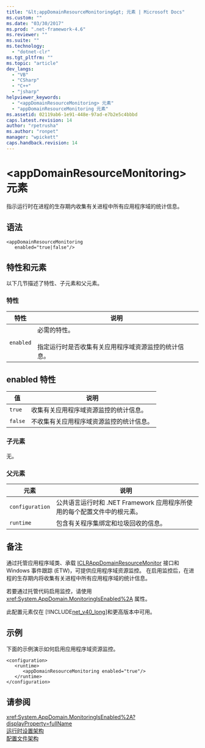 ```yaml
---
title: "&lt;appDomainResourceMonitoring&gt; 元素 | Microsoft Docs"
ms.custom: ""
ms.date: "03/30/2017"
ms.prod: ".net-framework-4.6"
ms.reviewer: ""
ms.suite: ""
ms.technology: 
  - "dotnet-clr"
ms.tgt_pltfrm: ""
ms.topic: "article"
dev_langs: 
  - "VB"
  - "CSharp"
  - "C++"
  - "jsharp"
helpviewer_keywords: 
  - "<appDomainResourceMonitoring> 元素"
  - "appDomainResourceMonitoring 元素"
ms.assetid: 02119ab6-1e91-448e-97ad-e7b2e5c4bbbd
caps.latest.revision: 14
author: "rpetrusha"
ms.author: "ronpet"
manager: "wpickett"
caps.handback.revision: 14
---
```

# &lt;appDomainResourceMonitoring&gt; 元素
指示运行时在进程的生存期内收集有关进程中所有应用程序域的统计信息。  
  
## 语法  
  
```  
<appDomainResourceMonitoring    
   enabled="true|false"/>  
```  
  
## 特性和元素  
 以下几节描述了特性、子元素和父元素。  
  
### 特性  
  
|特性|说明|  
|--------|--------|  
|`enabled`|必需的特性。<br /><br /> 指定运行时是否收集有关应用程序域资源监控的统计信息。|  
  
## enabled 特性  
  
|值|说明|  
|-------|--------|  
|`true`|收集有关应用程序域资源监控的统计信息。|  
|`false`|不收集有关应用程序域资源监控的统计信息。|  
  
### 子元素  
 无。  
  
### 父元素  
  
|元素|说明|  
|--------|--------|  
|`configuration`|公共语言运行时和 .NET Framework 应用程序所使用的每个配置文件中的根元素。|  
|`runtime`|包含有关程序集绑定和垃圾回收的信息。|  
  
## 备注  
 通过托管应用程序域类、承载 [ICLRAppDomainResourceMonitor](../../../../../ocs/framework/unmanaged-api/hosting/iclrappdomainresourcemonitor-interface.md) 接口和 Windows 事件跟踪 \(ETW\)，可提供应用程序域资源监控。  在启用监控后，在进程的生存期内将收集有关进程中所有应用程序域的统计信息。  
  
 若要通过托管代码启用监控，请使用 <xref:System.AppDomain.MonitoringIsEnabled%2A> 属性。  
  
 此配置元素仅在 [!INCLUDE[net_v40_long](../../../../../includes/net-v40-long-md.md)]和更高版本中可用。  
  
## 示例  
 下面的示例演示如何启用应用程序域资源监控。  
  
```  
<configuration>  
   <runtime>  
      <appDomainResourceMonitoring enabled="true"/>  
   </runtime>  
</configuration>  
```  
  
## 请参阅  
 <xref:System.AppDomain.MonitoringIsEnabled%2A?displayProperty=fullName>   
 [运行时设置架构](../../../../../docs/framework/configure-apps/file-schema/runtime/index.md)   
 [配置文件架构](../../../../../docs/framework/configure-apps/file-schema/index.md)